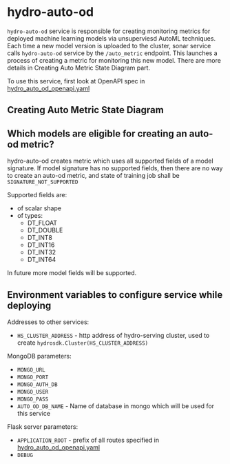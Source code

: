 # hydro-auto-od

`hydro-auto-od` service is responsible for creating monitoring metrics for deployed machine learning models via unsuperviesd AutoML techniques. Each time a new model version is uploaded
to the cluster, sonar service calls `hydro-auto-od` service by the `/auto_metric` endpoint.
This launches a process of creating a metric for monitoring this new model. There are more details in Creating Auto Metric State Diagram part.

To use this service, first look at OpenAPI spec in [hydro_auto_od_openapi.yaml](hydro-auto-od-openapi.yaml)


## Creating Auto Metric State Diagram

## Which models are eligible for creating an auto-od metric?
 hydro-auto-od creates metric which uses all supported fields of a model signature. If model 
 signature has no supported fields, then there are no way to create an auto-od metric, and state of training job shall be `SIGNATURE_NOT_SUPPORTED`
 
 Supported fields are:
 * of scalar shape
 * of types:
    * DT_FLOAT
    * DT_DOUBLE
    * DT_INT8
    * DT_INT16
    * DT_INT32
    * DT_INT64

In future more model fields will be supported.

## Environment variables to configure service while deploying
Addresses to other services:
* `HS_CLUSTER_ADDRESS` - http address of hydro-serving cluster, used to create `hydrosdk.Cluster(HS_CLUSTER_ADDRESS)`

MongoDB parameters:
* `MONGO_URL`
* `MONGO_PORT` 
* `MONGO_AUTH_DB` 
* `MONGO_USER` 
* `MONGO_PASS`
* `AUTO_OD_DB_NAME` - Name of database in mongo which will be used for this service

Flask server parameters:
* `APPLICATION_ROOT` - prefix of all routes specified in [hydro_auto_od_openapi.yaml](hydro-auto-od-openapi.yaml)
* `DEBUG`